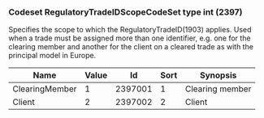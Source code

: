 ### Codeset RegulatoryTradeIDScopeCodeSet type int (2397)

Specifies the scope to which the RegulatoryTradeID(1903) applies. Used when a trade must be assigned more than one identifier, e.g. one for the clearing member and another for the client on a cleared trade as with the principal model in Europe.

| Name           | Value | Id      | Sort | Synopsis        |
|----------------|-------|---------|------|-----------------|
| ClearingMember | 1     | 2397001 | 1    | Clearing member |
| Client         | 2     | 2397002 | 2    | Client          |

